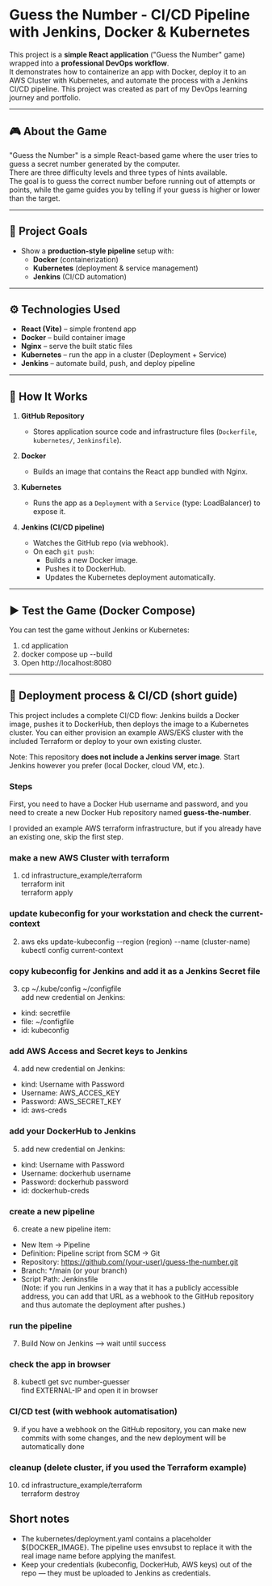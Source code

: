 # Guess the Number - CI/CD Pipeline with Jenkins, Docker & Kubernetes

This project is a **simple React application** ("Guess the Number" game) wrapped into a **professional DevOps workflow**.  
It demonstrates how to containerize an app with Docker, deploy it to an AWS Cluster with Kubernetes, and automate the process with a Jenkins CI/CD pipeline.
This project was created as part of my DevOps learning journey and portfolio.

---

## 🎮 About the Game
"Guess the Number" is a simple React-based game where the user tries to guess a secret number generated by the computer.  
There are three difficulty levels and three types of hints available.  
The goal is to guess the correct number before running out of attempts or points, while the game guides you by telling if your guess is higher or lower than the target.

---

## 📌 Project Goals
- Show a **production-style pipeline** setup with:  
  - **Docker** (containerization)  
  - **Kubernetes** (deployment & service management)  
  - **Jenkins** (CI/CD automation)  

---

## ⚙️ Technologies Used
- **React (Vite)** – simple frontend app  
- **Docker** – build container image  
- **Nginx** – serve the built static files  
- **Kubernetes** – run the app in a cluster (Deployment + Service)  
- **Jenkins** – automate build, push, and deploy pipeline  

---

## 📝 How It Works
1. **GitHub Repository**  
   - Stores application source code and infrastructure files (`Dockerfile`, `kubernetes/`, `Jenkinsfile`).

2. **Docker**  
   - Builds an image that contains the React app bundled with Nginx.

3. **Kubernetes**  
   - Runs the app as a `Deployment` with a `Service` (type: LoadBalancer) to expose it.

4. **Jenkins (CI/CD pipeline)**  
   - Watches the GitHub repo (via webhook).  
   - On each `git push`:  
     - Builds a new Docker image.  
     - Pushes it to DockerHub.  
     - Updates the Kubernetes deployment automatically.

---

## ▶️ Test the Game (Docker Compose)
You can test the game without Jenkins or Kubernetes:  

1. cd application
2. docker compose up --build
3. Open http://localhost:8080

---

## 🚀 Deployment process & CI/CD (short guide)  
This project includes a complete CI/CD flow: Jenkins builds a Docker image, pushes it to DockerHub, then deploys the image to a Kubernetes cluster. You can either provision an example AWS/EKS cluster with the included Terraform or deploy to your own existing cluster.

Note: This repository **does not include a Jenkins server image**. Start Jenkins however you prefer (local Docker, cloud VM, etc.).  

### Steps  
First, you need to have a Docker Hub username and password, and you need to create a new Docker Hub repository named **guess-the-number**.  

I provided an example AWS terraform infrastructure, but if you already have an existing one, skip the first step.  

### make a new AWS Cluster with terraform  
1. cd infrastructure_example/terraform  
terraform init  
terraform apply  

### update kubeconfig for your workstation and check the current-context  
2. aws eks update-kubeconfig --region (region) --name (cluster-name)  
kubectl config current-context  

### copy kubeconfig for Jenkins and add it as a Jenkins Secret file  
3. cp ~/.kube/config ~/configfile  
add new credential on Jenkins:  
- kind: secretfile  
- file: ~/configfile  
- id: kubeconfig  

### add AWS Access and Secret keys to Jenkins  
4. add new credential on Jenkins:  
- kind: Username with Password  
- Username: AWS_ACCES_KEY  
- Password: AWS_SECRET_KEY  
- id: aws-creds  

### add your DockerHub to Jenkins  
5. add new credential on Jenkins:  
- kind: Username with Password  
- Username: dockerhub username  
- Password: dockerhub password  
- id: dockerhub-creds  

### create a new pipeline  
6. create a new pipeline item:  
- New Item → Pipeline  
- Definition: Pipeline script from SCM → Git  
- Repository: https://github.com/(your-user)/guess-the-number.git  
- Branch: */main (or your branch)  
- Script Path: Jenkinsfile  
(Note: if you run Jenkins in a way that it has a publicly accessible address, you can add that URL as a webhook to the GitHub repository and thus automate the deployment after pushes.)  

### run the pipeline  
7. Build Now on Jenkins --> wait until success  

### check the app in browser  
8. kubectl get svc number-guesser  
find EXTERNAL-IP and open it in browser  

### CI/CD test (with webhook automatisation)  
9. if you have a webhook on the GitHub repository, you can make new commits with some changes, and the new deployment will be automatically done  

### cleanup (delete cluster, if you used the Terraform example)  
10. cd infrastructure_example/terraform  
terraform destroy  

## Short notes  
- The kubernetes/deployment.yaml contains a placeholder ${DOCKER_IMAGE}. The pipeline uses envsubst to replace it with the real image name before applying the manifest.  
- Keep your credentials (kubeconfig, DockerHub, AWS keys) out of the repo — they must be uploaded to Jenkins as credentials.
